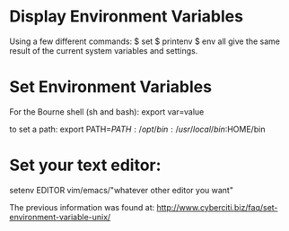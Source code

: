 Display Environment Variables
=============================
Using a few different commands:
$ set
$ printenv
$ env
all give the same result of the current system variables and settings.

Set Environment Variables
=========================
For the Bourne shell (sh and bash):
export var=value

to set a path:
export PATH=$PATH:/opt/bin:/usr/local/bin:$HOME/bin

Set your text editor:
=====================
setenv EDITOR vim/emacs/"whatever other editor you want"

The previous information was found at:
http://www.cyberciti.biz/faq/set-environment-variable-unix/


